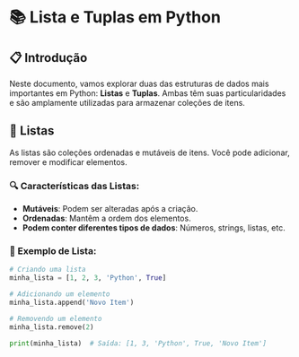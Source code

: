 # 📚 Lista e Tuplas em Python

## 📋 Introdução

Neste documento, vamos explorar duas das estruturas de dados mais importantes em Python: **Listas** e **Tuplas**. Ambas têm suas particularidades e são amplamente utilizadas para armazenar coleções de itens.

## 📝 Listas

As listas são coleções ordenadas e mutáveis de itens. Você pode adicionar, remover e modificar elementos.

### 🔍 Características das Listas:

- **Mutáveis**: Podem ser alteradas após a criação.
- **Ordenadas**: Mantêm a ordem dos elementos.
- **Podem conter diferentes tipos de dados**: Números, strings, listas, etc.

### 📌 Exemplo de Lista:

```python
# Criando uma lista
minha_lista = [1, 2, 3, 'Python', True]

# Adicionando um elemento
minha_lista.append('Novo Item')

# Removendo um elemento
minha_lista.remove(2)

print(minha_lista)  # Saída: [1, 3, 'Python', True, 'Novo Item']
